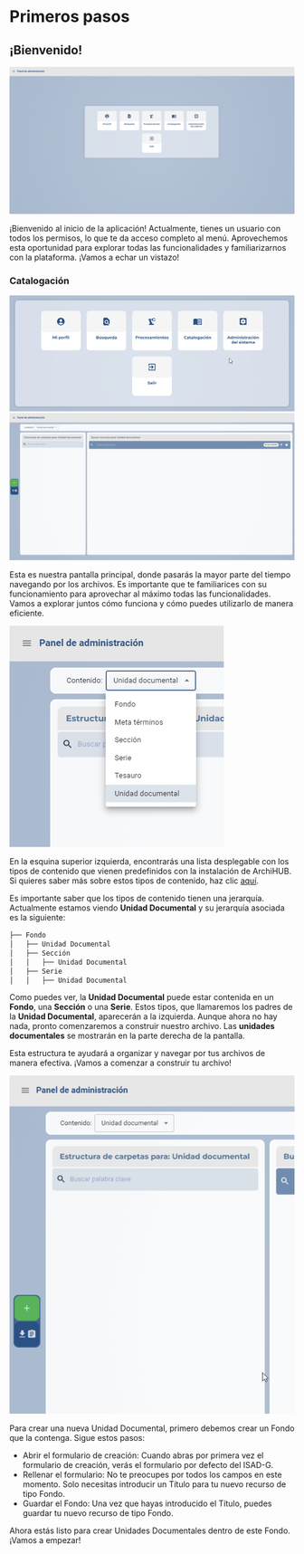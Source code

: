 # Primeros pasos

## ¡Bienvenido!

![homepage](imagenes/home.png)

¡Bienvenido al inicio de la aplicación! Actualmente, tienes un usuario con todos los permisos, lo que te da acceso completo al menú. Aprovechemos esta oportunidad para explorar todas las funcionalidades y familiarizarnos con la plataforma. ¡Vamos a echar un vistazo!

### Catalogación

![modulo de catalogación](imagenes/catalogacion.gif)
![home del modulo de catalogación](imagenes/home_catalogacion.png)

Esta es nuestra pantalla principal, donde pasarás la mayor parte del tiempo navegando por los archivos. Es importante que te familiarices con su funcionamiento para aprovechar al máximo todas las funcionalidades. Vamos a explorar juntos cómo funciona y cómo puedes utilizarlo de manera eficiente.

![menu tipos de contenido](imagenes/menu_tipos.png)

En la esquina superior izquierda, encontrarás una lista desplegable con los tipos de contenido que vienen predefinidos con la instalación de ArchiHUB. Si quieres saber más sobre estos tipos de contenido, haz clic [aquí](estandares.md).

Es importante saber que los tipos de contenido tienen una jerarquía. Actualmente estamos viendo __Unidad Documental__ y su jerarquía asociada es la siguiente:

 ```
├── Fondo
│   ├── Unidad Documental
│   ├── Sección
│   │   ├── Unidad Documental
│   ├── Serie
│   │   ├── Unidad Documental
 ```

 Como puedes ver, la __Unidad Documental__ puede estar contenida en un __Fondo__, una __Sección__ o una __Serie__. Estos tipos, que llamaremos los padres de la __Unidad Documental__, aparecerán a la izquierda. Aunque ahora no hay nada, pronto comenzaremos a construir nuestro archivo. Las __unidades documentales__ se mostrarán en la parte derecha de la pantalla.

 Esta estructura te ayudará a organizar y navegar por tus archivos de manera efectiva. ¡Vamos a comenzar a construir tu archivo!

![Nuevo fondo](/imagenes/new_fondo.gif)

Para crear una nueva Unidad Documental, primero debemos crear un Fondo que la contenga. Sigue estos pasos:

- Abrir el formulario de creación: Cuando abras por primera vez el formulario de creación, verás el formulario por defecto del ISAD-G.
- Rellenar el formulario: No te preocupes por todos los campos en este momento. Solo necesitas introducir un Título para tu nuevo recurso de tipo Fondo.
- Guardar el Fondo: Una vez que hayas introducido el Título, puedes guardar tu nuevo recurso de tipo Fondo.

Ahora estás listo para crear Unidades Documentales dentro de este Fondo. ¡Vamos a empezar!